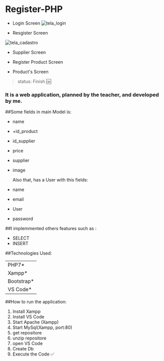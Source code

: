 <h1>Register-PHP</h1>

+ Login Screen
  ![tela_login](https://github.com/gustavoro01/Cadastro-PHP/assets/162130517/b73ec313-f3ca-446c-b99d-702c17a61eb3)

+ Resgister Screen

![tela_cadastro](https://github.com/gustavoro01/Cadastro-PHP/assets/162130517/f2469704-68bc-4ae4-b8ae-8cd0e7f137b7)

+ Supplier Screen


+ Register Product Screen


+ Product's Screen


>status: Finish 🆗

### It is a web application, planned by the teacher, and developed by me. 

##Some fields in main Model is: 

+ name
+ +id_product
+ id_supplier
+ price
+ supplier
+ image

  Also that, has a User with this fields:

+ name
+ email
+ User
+ password

##I implemmented others  features such as :

+ SELECT
+ INSERT

##Technologies Used:
<table>
  <tr>
    <td>
      PHP7*
    </td>  
  </tr>
   <tr>
    <td>
      Xampp*
    </td>  
  </tr>
   <tr>
    <td>
      Bootstrap*
    </td>  
  </tr>
   <tr>
    <td>
      VS Code*
    </td>  
  </tr>
</table>

##How to run the application:
1) Install Xampp
2) Install VS Code
3) Start Apache (Xampp)
4) Start MySql(Xampp, port:80)
5) get repositore
6) unzip repositore
7) open VS Code
8) Create Db
9) Execute the Code ✅
